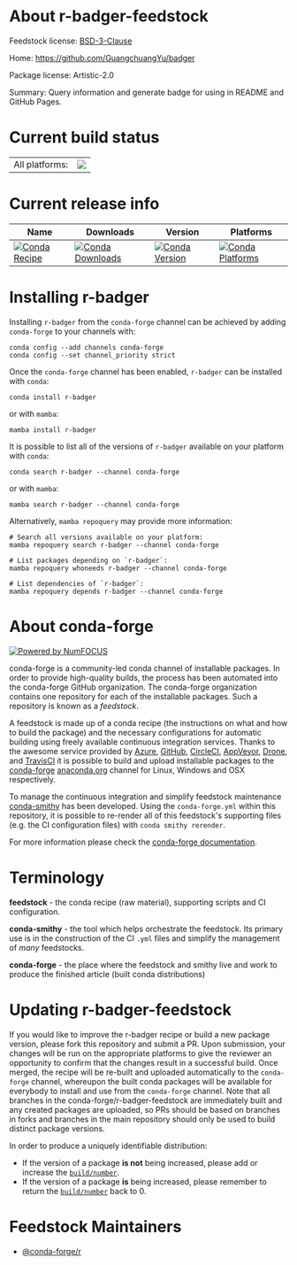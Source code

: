 About r-badger-feedstock
========================

Feedstock license: [BSD-3-Clause](https://github.com/conda-forge/r-badger-feedstock/blob/main/LICENSE.txt)

Home: https://github.com/GuangchuangYu/badger

Package license: Artistic-2.0

Summary: Query information and generate badge for using in README and GitHub Pages.

Current build status
====================


<table><tr><td>All platforms:</td>
    <td>
      <a href="https://dev.azure.com/conda-forge/feedstock-builds/_build/latest?definitionId=16375&branchName=main">
        <img src="https://dev.azure.com/conda-forge/feedstock-builds/_apis/build/status/r-badger-feedstock?branchName=main">
      </a>
    </td>
  </tr>
</table>

Current release info
====================

| Name | Downloads | Version | Platforms |
| --- | --- | --- | --- |
| [![Conda Recipe](https://img.shields.io/badge/recipe-r--badger-green.svg)](https://anaconda.org/conda-forge/r-badger) | [![Conda Downloads](https://img.shields.io/conda/dn/conda-forge/r-badger.svg)](https://anaconda.org/conda-forge/r-badger) | [![Conda Version](https://img.shields.io/conda/vn/conda-forge/r-badger.svg)](https://anaconda.org/conda-forge/r-badger) | [![Conda Platforms](https://img.shields.io/conda/pn/conda-forge/r-badger.svg)](https://anaconda.org/conda-forge/r-badger) |

Installing r-badger
===================

Installing `r-badger` from the `conda-forge` channel can be achieved by adding `conda-forge` to your channels with:

```
conda config --add channels conda-forge
conda config --set channel_priority strict
```

Once the `conda-forge` channel has been enabled, `r-badger` can be installed with `conda`:

```
conda install r-badger
```

or with `mamba`:

```
mamba install r-badger
```

It is possible to list all of the versions of `r-badger` available on your platform with `conda`:

```
conda search r-badger --channel conda-forge
```

or with `mamba`:

```
mamba search r-badger --channel conda-forge
```

Alternatively, `mamba repoquery` may provide more information:

```
# Search all versions available on your platform:
mamba repoquery search r-badger --channel conda-forge

# List packages depending on `r-badger`:
mamba repoquery whoneeds r-badger --channel conda-forge

# List dependencies of `r-badger`:
mamba repoquery depends r-badger --channel conda-forge
```


About conda-forge
=================

[![Powered by
NumFOCUS](https://img.shields.io/badge/powered%20by-NumFOCUS-orange.svg?style=flat&colorA=E1523D&colorB=007D8A)](https://numfocus.org)

conda-forge is a community-led conda channel of installable packages.
In order to provide high-quality builds, the process has been automated into the
conda-forge GitHub organization. The conda-forge organization contains one repository
for each of the installable packages. Such a repository is known as a *feedstock*.

A feedstock is made up of a conda recipe (the instructions on what and how to build
the package) and the necessary configurations for automatic building using freely
available continuous integration services. Thanks to the awesome service provided by
[Azure](https://azure.microsoft.com/en-us/services/devops/), [GitHub](https://github.com/),
[CircleCI](https://circleci.com/), [AppVeyor](https://www.appveyor.com/),
[Drone](https://cloud.drone.io/welcome), and [TravisCI](https://travis-ci.com/)
it is possible to build and upload installable packages to the
[conda-forge](https://anaconda.org/conda-forge) [anaconda.org](https://anaconda.org/)
channel for Linux, Windows and OSX respectively.

To manage the continuous integration and simplify feedstock maintenance
[conda-smithy](https://github.com/conda-forge/conda-smithy) has been developed.
Using the ``conda-forge.yml`` within this repository, it is possible to re-render all of
this feedstock's supporting files (e.g. the CI configuration files) with ``conda smithy rerender``.

For more information please check the [conda-forge documentation](https://conda-forge.org/docs/).

Terminology
===========

**feedstock** - the conda recipe (raw material), supporting scripts and CI configuration.

**conda-smithy** - the tool which helps orchestrate the feedstock.
                   Its primary use is in the construction of the CI ``.yml`` files
                   and simplify the management of *many* feedstocks.

**conda-forge** - the place where the feedstock and smithy live and work to
                  produce the finished article (built conda distributions)


Updating r-badger-feedstock
===========================

If you would like to improve the r-badger recipe or build a new
package version, please fork this repository and submit a PR. Upon submission,
your changes will be run on the appropriate platforms to give the reviewer an
opportunity to confirm that the changes result in a successful build. Once
merged, the recipe will be re-built and uploaded automatically to the
`conda-forge` channel, whereupon the built conda packages will be available for
everybody to install and use from the `conda-forge` channel.
Note that all branches in the conda-forge/r-badger-feedstock are
immediately built and any created packages are uploaded, so PRs should be based
on branches in forks and branches in the main repository should only be used to
build distinct package versions.

In order to produce a uniquely identifiable distribution:
 * If the version of a package **is not** being increased, please add or increase
   the [``build/number``](https://docs.conda.io/projects/conda-build/en/latest/resources/define-metadata.html#build-number-and-string).
 * If the version of a package **is** being increased, please remember to return
   the [``build/number``](https://docs.conda.io/projects/conda-build/en/latest/resources/define-metadata.html#build-number-and-string)
   back to 0.

Feedstock Maintainers
=====================

* [@conda-forge/r](https://github.com/conda-forge/r/)


